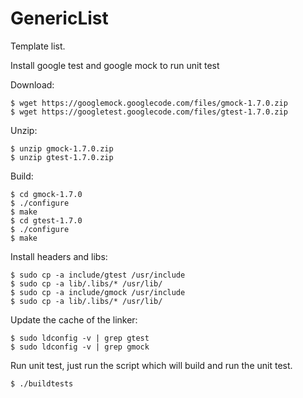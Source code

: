 # GenericList

Template list.

Install google test and google mock to run unit test

Download:

    $ wget https://googlemock.googlecode.com/files/gmock-1.7.0.zip
    $ wget https://googletest.googlecode.com/files/gtest-1.7.0.zip 

Unzip:

    $ unzip gmock-1.7.0.zip
    $ unzip gtest-1.7.0.zip

Build:

    $ cd gmock-1.7.0
    $ ./configure
    $ make
    $ cd gtest-1.7.0
    $ ./configure
    $ make

Install headers and libs:

    $ sudo cp -a include/gtest /usr/include
    $ sudo cp -a lib/.libs/* /usr/lib/
    $ sudo cp -a include/gmock /usr/include
    $ sudo cp -a lib/.libs/* /usr/lib/

Update the cache of the linker:

    $ sudo ldconfig -v | grep gtest
    $ sudo ldconfig -v | grep gmock
    

Run unit test, just run the script which will build and run the unit test.
   
    $ ./buildtests
